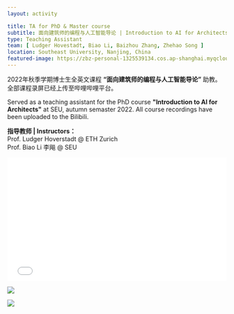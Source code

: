 ```yaml
---
layout: activity

title: TA for PhD & Master course
subtitle: 面向建筑师的编程与人工智能导论 | Introduction to AI for Architects
type: Teaching Assistant
team: [ Ludger Hovestadt, Biao Li, Baizhou Zhang, Zhehao Song ]
location: Southeast University, Nanjing, China
featured-image: https://zbz-personal-1325539134.cos.ap-shanghai.myqcloud.com/image/20241128145718.png
---
```


2022年秋季学期博士生全英文课程 **“面向建筑师的编程与人工智能导论”** 助教。全部课程录屏已经上传至哔哩哔哩平台。

Served as a teaching assistant for the PhD course **"Introduction to AI for Architects"** at SEU, autumn semaster 2022. All course recordings have been uploaded to the Bilibili.

**指导教师 | Instructors：**   
Prof. Ludger Hoverstadt @ ETH Zurich  
Prof. Biao Li 李飚 @ SEU

<iframe width="100%" style="aspect-ratio: 16/9" src="//player.bilibili.com/player.html?bvid=BV1Mg411m71Q&p=1&t=35&autoplay=0" scrolling="no" border="0" frameborder="no" framespacing="0" allowfullscreen="true"> </iframe>

<br>

![](https://zbz-personal-1325539134.cos.ap-shanghai.myqcloud.com/image/20241128145718.png)

![](https://zbz-personal-1325539134.cos.ap-shanghai.myqcloud.com/image/20241128145654.png)